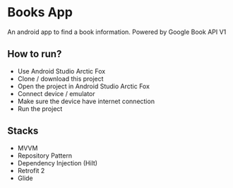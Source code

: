 # Books App

An android app to find a book information. Powered by Google Book API V1

## How to run?

- Use Android Studio Arctic Fox
- Clone / download this project
- Open the project in Android Studio Arctic Fox
- Connect device / emulator
- Make sure the device have internet connection
- Run the project

## Stacks

- MVVM
- Repository Pattern
- Dependency Injection (Hilt)
- Retrofit 2
- Glide
